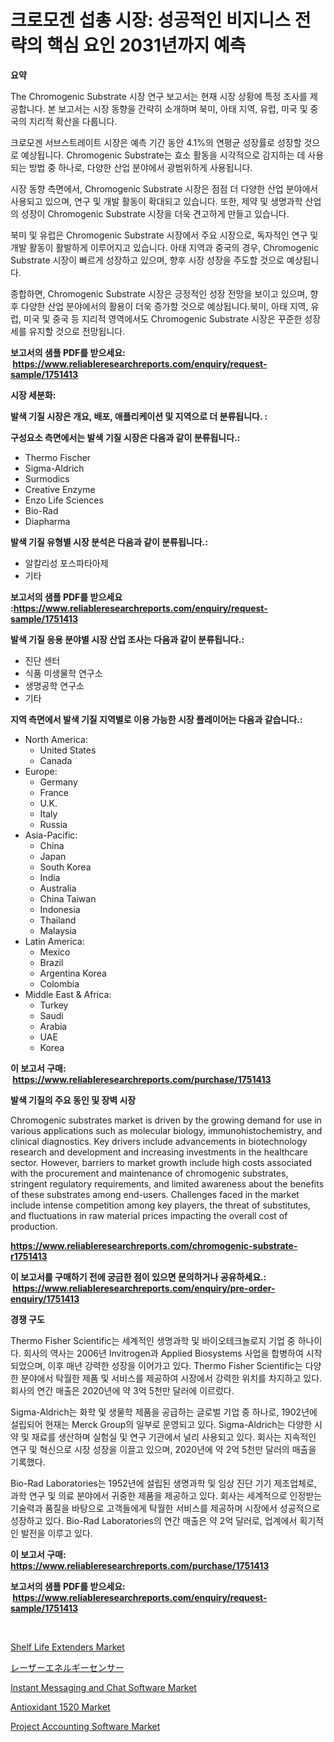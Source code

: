 <p><h1>크로모겐 섭총 시장: 성공적인 비지니스 전략의 핵심 요인 2031년까지 예측</h1></p><p><strong>요약</strong></p>
<p><p>The Chromogenic Substrate 시장 연구 보고서는 현재 시장 상황에 특정 조사를 제공합니다. 본 보고서는 시장 동향을 간략히 소개하며 북미, 아태 지역, 유럽, 미국 및 중국의 지리적 확산을 다룹니다. </p><p>크로모겐 서브스트레이트 시장은 예측 기간 동안 4.1%의 연평균 성장률로 성장할 것으로 예상됩니다. Chromogenic Substrate는 효소 활동을 시각적으로 감지하는 데 사용되는 방법 중 하나로, 다양한 산업 분야에서 광범위하게 사용됩니다.</p><p>시장 동향 측면에서, Chromogenic Substrate 시장은 점점 더 다양한 산업 분야에서 사용되고 있으며, 연구 및 개발 활동이 확대되고 있습니다. 또한, 제약 및 생명과학 산업의 성장이 Chromogenic Substrate 시장을 더욱 견고하게 만들고 있습니다.</p><p>북미 및 유럽은 Chromogenic Substrate 시장에서 주요 시장으로, 독자적인 연구 및 개발 활동이 활발하게 이루어지고 있습니다. 아태 지역과 중국의 경우, Chromogenic Substrate 시장이 빠르게 성장하고 있으며, 향후 시장 성장을 주도할 것으로 예상됩니다.</p><p>종합하면, Chromogenic Substrate 시장은 긍정적인 성장 전망을 보이고 있으며, 향후 다양한 산업 분야에서의 활용이 더욱 증가할 것으로 예상됩니다.북미, 아태 지역, 유럽, 미국 및 중국 등 지리적 영역에서도 Chromogenic Substrate 시장은 꾸준한 성장세를 유지할 것으로 전망됩니다.</p></p>
<p><strong>보고서의 샘플 PDF를 받으세요: &nbsp;<a href="https://www.reliableresearchreports.com/enquiry/request-sample/1751413">https://www.reliableresearchreports.com/enquiry/request-sample/1751413</a></strong></p>
<p><strong>시장 세분화:</strong></p>
<p><strong> 발색 기질 시장은 개요, 배포, 애플리케이션 및 지역으로 더 분류됩니다. :</strong></p>
<p><strong>구성요소 측면에서는 발색 기질 시장은 다음과 같이 분류됩니다.:</strong></p>
<p><ul><li>Thermo Fischer</li><li>Sigma-Aldrich</li><li>Surmodics</li><li>Creative Enzyme</li><li>Enzo Life Sciences</li><li>Bio-Rad</li><li>Diapharma</li></ul></p>
<p><strong> 발색 기질 유형별 시장 분석은 다음과 같이 분류됩니다.:</strong></p>
<p><ul><li>알칼리성 포스파타아제</li><li>기타</li></ul></p>
<p><strong>보고서의 샘플 PDF를 받으세요 :<a href="https://www.reliableresearchreports.com/enquiry/request-sample/1751413">https://www.reliableresearchreports.com/enquiry/request-sample/1751413</a></strong></p>
<p><strong> 발색 기질 응용 분야별 시장 산업 조사는 다음과 같이 분류됩니다.:</strong></p>
<p><ul><li>진단 센터</li><li>식품 미생물학 연구소</li><li>생명공학 연구소</li><li>기타</li></ul></p>
<p><strong>지역 측면에서 발색 기질 지역별로 이용 가능한 시장 플레이어는 다음과 같습니다.:</strong></p>
<p><ul>
    <li>
        North America:
        <ul>
            <li>United States</li>
            <li>Canada</li>
        </ul>
    </li>
    <li>
        Europe:
        <ul>
            <li>Germany</li>
            <li>France</li>
            <li>U.K.</li>
            <li>Italy</li>
            <li>Russia</li>
        </ul>
    </li>
    <li>
        Asia-Pacific:
        <ul>
            <li>China</li>
            <li>Japan</li>
            <li>South Korea</li>
            <li>India</li>
            <li>Australia</li>
            <li>China Taiwan</li>
            <li>Indonesia</li>
            <li>Thailand</li>
            <li>Malaysia</li>
        </ul>
    </li>
    <li>
        Latin America:
        <ul>
            <li>Mexico</li>
            <li>Brazil</li>
            <li>Argentina Korea</li>
            <li>Colombia</li>
        </ul>
    </li>
    <li>
        Middle East & Africa:
        <ul>
            <li>Turkey</li>
            <li>Saudi</li>
            <li>Arabia</li>
            <li>UAE</li>
            <li>Korea</li>
        </ul>
    </li>
    </ul></p>
<p><strong>이 보고서 구매: &nbsp;<a href="https://www.reliableresearchreports.com/purchase/1751413">https://www.reliableresearchreports.com/purchase/1751413</a></strong></p>
<p><strong>발색 기질의 주요 동인 및 장벽 시장</strong></p>
<p><p>Chromogenic substrates market is driven by the growing demand for use in various applications such as molecular biology, immunohistochemistry, and clinical diagnostics. Key drivers include advancements in biotechnology research and development and increasing investments in the healthcare sector. However, barriers to market growth include high costs associated with the procurement and maintenance of chromogenic substrates, stringent regulatory requirements, and limited awareness about the benefits of these substrates among end-users. Challenges faced in the market include intense competition among key players, the threat of substitutes, and fluctuations in raw material prices impacting the overall cost of production.</p></p>
<p><strong><a href="https://www.reliableresearchreports.com/chromogenic-substrate-r1751413">https://www.reliableresearchreports.com/chromogenic-substrate-r1751413</a></strong></p>
<p><strong>이 보고서를 구매하기 전에 궁금한 점이 있으면 문의하거나 공유하세요.: &nbsp;<a href="https://www.reliableresearchreports.com/enquiry/pre-order-enquiry/1751413">https://www.reliableresearchreports.com/enquiry/pre-order-enquiry/1751413</a></strong></p>
<p><strong>경쟁 구도</strong></p>
<p><p>Thermo Fisher Scientific는 세계적인 생명과학 및 바이오테크놀로지 기업 중 하나이다. 회사의 역사는 2006년 Invitrogen과 Applied Biosystems 사업을 합병하여 시작되었으며, 이후 매년 강력한 성장을 이어가고 있다. Thermo Fisher Scientific는 다양한 분야에서 탁월한 제품 및 서비스를 제공하여 시장에서 강력한 위치를 차지하고 있다. 회사의 연간 매출은 2020년에 약 3억 5천만 달러에 이르렀다.</p><p>Sigma-Aldrich는 화학 및 생물학 제품을 공급하는 글로벌 기업 중 하나로, 1902년에 설립되어 현재는 Merck Group의 일부로 운영되고 있다. Sigma-Aldrich는 다양한 시약 및 재료를 생산하며 실험실 및 연구 기관에서 널리 사용되고 있다. 회사는 지속적인 연구 및 혁신으로 시장 성장을 이끌고 있으며, 2020년에 약 2억 5천만 달러의 매출을 기록했다.</p><p>Bio-Rad Laboratories는 1952년에 설립된 생명과학 및 임상 진단 기기 제조업체로, 과학 연구 및 의료 분야에서 귀중한 제품을 제공하고 있다. 회사는 세계적으로 인정받는 기술력과 품질을 바탕으로 고객들에게 탁월한 서비스를 제공하며 시장에서 성공적으로 성장하고 있다. Bio-Rad Laboratories의 연간 매출은 약 2억 달러로, 업계에서 획기적인 발전을 이루고 있다.</p></p>
<p><strong>이 보고서 구매: &nbsp; <a href="https://www.reliableresearchreports.com/purchase/1751413">https://www.reliableresearchreports.com/purchase/1751413</a></strong></p>
<p><strong>보고서의 샘플 PDF를 받으세요: &nbsp;<a href="https://www.reliableresearchreports.com/enquiry/request-sample/1751413">https://www.reliableresearchreports.com/enquiry/request-sample/1751413</a></strong><strong></strong></p>
<p>&nbsp;</p>
<p><p><a href="https://www.linkedin.com/pulse/shelf-life-extenders-market-size-evaluating-its-trends-growth-iulqc?trackingId=%2FApOxRx%2Bj4bQ1mtWQKPHIQ%3D%3D">Shelf Life Extenders Market</a></p><p><a href="https://github.com/zoetazuur/Market-Research-Report-List-1/blob/main/987149225610.md">レーザーエネルギーセンサー</a></p><p><a href="https://github.com/guneycigdem35/Market-Research-Report-List-2/blob/main/instant-messaging-and-chat-software-market.md">Instant Messaging and Chat Software Market</a></p><p><a href="https://www.linkedin.com/pulse/antioxidant-1520-market-size-global-industry-overview-segmentation-qlgqe?trackingId=AfPteHhNZ4d85dCtT4j%2BxQ%3D%3D">Antioxidant 1520 Market</a></p><p><a href="https://github.com/biheemgalvinlouises6hokrh3h/Market-Research-Report-List-2/blob/main/project-accounting-software-market.md">Project Accounting Software Market</a></p></p>